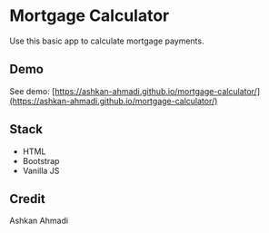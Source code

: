 # Mortgage Calculator

Use this basic app to calculate mortgage payments.

## Demo

See demo: [https://ashkan-ahmadi.github.io/mortgage-calculator/](https://ashkan-ahmadi.github.io/mortgage-calculator/)

## Stack

- HTML
- Bootstrap
- Vanilla JS

## Credit

Ashkan Ahmadi
